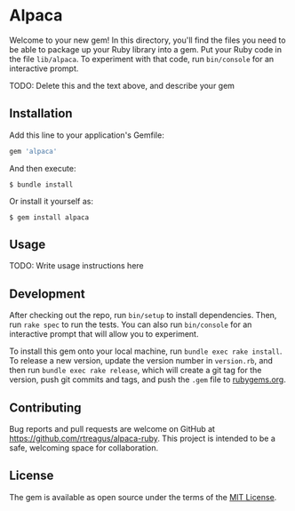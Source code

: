 # Alpaca

Welcome to your new gem! In this directory, you'll find the files you need to be able to package up your Ruby library into a gem. Put your Ruby code in the file `lib/alpaca`. To experiment with that code, run `bin/console` for an interactive prompt.

TODO: Delete this and the text above, and describe your gem

## Installation

Add this line to your application's Gemfile:

```ruby
gem 'alpaca'
```

And then execute:

    $ bundle install

Or install it yourself as:

    $ gem install alpaca

## Usage

TODO: Write usage instructions here

## Development

After checking out the repo, run `bin/setup` to install dependencies. Then, run `rake spec` to run the tests. You can also run `bin/console` for an interactive prompt that will allow you to experiment.

To install this gem onto your local machine, run `bundle exec rake install`. To release a new version, update the version number in `version.rb`, and then run `bundle exec rake release`, which will create a git tag for the version, push git commits and tags, and push the `.gem` file to [rubygems.org](https://rubygems.org).

## Contributing

Bug reports and pull requests are welcome on GitHub at https://github.com/rtreagus/alpaca-ruby. This project is intended to be a safe, welcoming space for collaboration.

## License

The gem is available as open source under the terms of the [MIT License](https://opensource.org/licenses/MIT).

